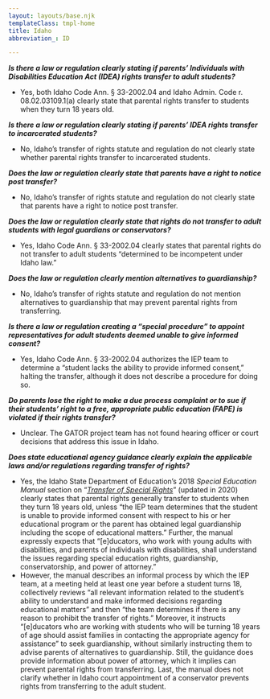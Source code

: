 ```yaml
---
layout: layouts/base.njk
templateClass: tmpl-home
title: Idaho
abbreviation_: ID

---
```

**_Is there a law or regulation clearly stating if parents’ Individuals with Disabilities Education Act (IDEA) rights transfer to adult students?_**

* Yes, both Idaho Code Ann. § 33-2002.04 and Idaho Admin. Code r. 08.02.03109.1(a) clearly state that parental rights transfer to students when they turn 18 years old.

**_Is there a law or regulation clearly stating if parents’ IDEA rights transfer to incarcerated students?_**

* No, Idaho’s transfer of rights statute and regulation do not clearly state whether parental rights transfer to incarcerated students.

**_Does the law or regulation clearly state that parents have a right to notice post transfer?_**

* No, Idaho’s transfer of rights statute and regulation do not clearly state that parents have a right to notice post transfer.

**_Does the law or regulation clearly state that rights do not transfer to adult students with legal guardians or conservators?_**

* Yes, Idaho Code Ann. § 33-2002.04 clearly states that parental rights do not transfer to adult students “determined to be incompetent under Idaho law.”

**_Does the law or regulation clearly mention alternatives to guardianship?_**

* No, Idaho’s transfer of rights statute and regulation do not mention alternatives to guardianship that may prevent parental rights from transferring.

**_Is there a law or regulation creating a “special procedure” to appoint representatives for adult students deemed unable to give informed consent?_**

* Yes, Idaho Code Ann. § 33-2002.04 authorizes the IEP team to determine a “student lacks the ability to provide informed consent,” halting the transfer, although it does not describe a procedure for doing so.

**_Do parents lose the right to make a due process complaint or to sue if their students’ right to a free, appropriate public education (FAPE) is violated if their rights transfer?_**

* Unclear. The GATOR project team has not found hearing officer or court decisions that address this issue in Idaho.

**_Does state educational agency guidance clearly explain the applicable laws and/or regulations regarding transfer of rights?_**

* Yes, the Idaho State Department of Education’s 2018 _Special Education Manual_ section on “[_Transfer of Special Rights_](https://www.sde.idaho.gov/sped/sped-manual/files/chapters/chapter-11-procedural-safeguards/Transfer-of-Special-Education-Rights.pdf)” (updated in 2020) clearly states that parental rights generally transfer to students when they turn 18 years old, unless “the IEP team determines that the student is unable to provide informed consent with respect to his or her educational program or the parent has obtained legal guardianship including the scope of educational matters.” Further, the manual expressly expects that “\[e\]ducators, who work with young adults with disabilities, and parents of individuals with disabilities, shall understand the issues regarding special education rights, guardianship, conservatorship, and power of attorney.”
* However, the manual describes an informal process by which the IEP team, at a meeting held at least one year before a student turns 18, collectively reviews “all relevant information related to the student’s ability to understand and make informed decisions regarding educational matters” and then “the team determines if there is any reason to prohibit the transfer of rights.” Moreover, it instructs “\[e\]ducators who are working with students who will be turning 18 years of age should assist families in contacting the appropriate agency for assistance” to seek guardianship, without similarly instructing them to advise parents of alternatives to guardianship. Still, the guidance does provide information about power of attorney, which it implies can prevent parental rights from transferring. Last, the manual does not clarify whether in Idaho court appointment of a conservator prevents rights from transferring to the adult student.